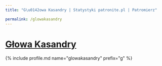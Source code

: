 ```yaml
---
title: "G\u0142owa Kasandry | Statystyki patronite.pl | Patromierz"

permalink: /glowakasandry
---
```


# [Głowa Kasandry](https://patronite.pl/glowakasandry)

{% include profile.md name="glowakasandry" prefix="g" %}
